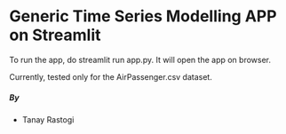 # Generic Time Series Modelling APP on Streamlit
To run the app, do streamlit run app.py.
It will open the app on browser.

Currently, tested only for the AirPassenger.csv dataset.

##### By 
- Tanay Rastogi